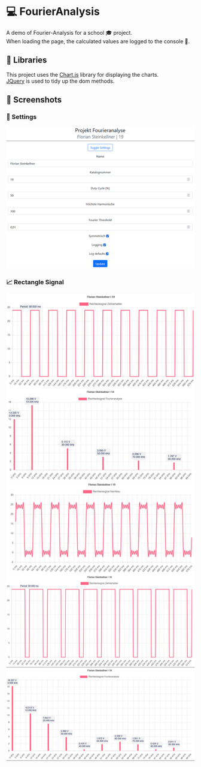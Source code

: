 # :computer: FourierAnalysis
A demo of Fourier-Analysis for a school :mortar_board: project. <br>
When loading the page, the calculated values are logged to the console :100:.

## :book: Libraries
This project uses the [Chart.js](https://www.chartjs.org/docs/latest/) library for displaying the charts.<br>
[JQuery](https://jquery.com/download/) is used to tidy up the dom methods.

## :floppy_disk: Screenshots
### :abacus: Settings
![Settings screen](doc/img/settings_screen.png)

### :chart_with_upwards_trend: Rectangle Signal
![Rectangle Signal](doc/img/rectangle_time.png)
![Rectangle Fourier Analysis](doc/img/rectangle_fourier.png)
![Rectangle Fourier Synthesis](doc/img/rectangle_synthesis.png)
![Rectangle 75% Duty Cycle](doc/img/rectangle_75_duty.png)
